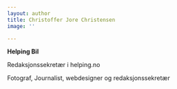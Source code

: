 ```yaml
---
layout: author
title: Christoffer Jore Christensen
image: ''

---
```

**Helping Bil**

Redaksjonssekretær i helping.no

Fotograf, Journalist, webdesigner og redaksjonssekretær